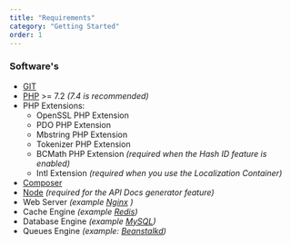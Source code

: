 ```yaml
---
title: "Requirements"
category: "Getting Started"
order: 1
---
```


### Software's

* [GIT](https://git-scm.com/downloads)
* [PHP](php.net) >= 7.2 *(7.4 is recommended)*
* PHP Extensions:
   * OpenSSL PHP Extension
   * PDO PHP Extension
   * Mbstring PHP Extension
   * Tokenizer PHP Extension
   * BCMath PHP Extension *(required when the Hash ID feature is enabled)*
   * Intl Extension *(required when you use the Localization Container)*
* [Composer](https://getcomposer.org/download/)
* [Node](https://nodejs.org/en/) *(required for the API Docs generator feature)*
* Web Server *(example [Nginx](https://www.nginx.com/) )*
* Cache Engine *(example [Redis](http://redis.io))*
* Database Engine *(example [MySQL](https://www.mysql.com/))*
* Queues Engine *(example: [Beanstalkd](https://beanstalkd.github.io/))*
